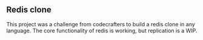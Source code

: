 ## Redis clone
This project was a challenge from codecrafters to build a redis clone in any language. The core functionality of redis is working, but replication is a WIP.